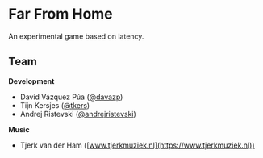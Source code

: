 # Far From Home

An experimental game based on latency.

## Team

**Development**

- David Vázquez Púa ([@davazp](https://github.com/davazp))
- Tijn Kersjes ([@tkers](https://github.com/tkers))
- Andrej Ristevski ([@andrejristevski](https://github.com/andrejristevski))

**Music**

- Tjerk van der Ham ([www.tjerkmuziek.nl](https://www.tjerkmuziek.nl))
